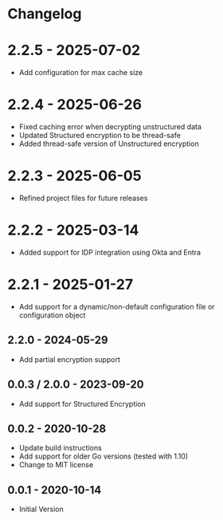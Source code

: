 # Changelog

# 2.2.5 - 2025-07-02
* Add configuration for max cache size

# 2.2.4 - 2025-06-26
* Fixed caching error when decrypting unstructured data
* Updated Structured encryption to be thread-safe
* Added thread-safe version of Unstructured encryption

# 2.2.3 - 2025-06-05
* Refined project files for future releases

# 2.2.2 - 2025-03-14
* Added support for IDP integration using Okta and Entra

# 2.2.1 - 2025-01-27
* Add support for a dynamic/non-default configuration file or configuration object

## 2.2.0 - 2024-05-29
* Add partial encryption support

## 0.0.3 / 2.0.0 - 2023-09-20
* Add support for Structured Encryption

## 0.0.2 - 2020-10-28
* Update build instructions
* Add support for older Go versions (tested with 1.10)
* Change to MIT license

## 0.0.1 - 2020-10-14
* Initial Version
